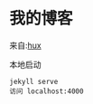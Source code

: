 #  我的博客
来自:[hux](https://github.com/Huxpro/huxpro.github.io)

本地启动  
```
jekyll serve 
访问 localhost:4000

```
 
